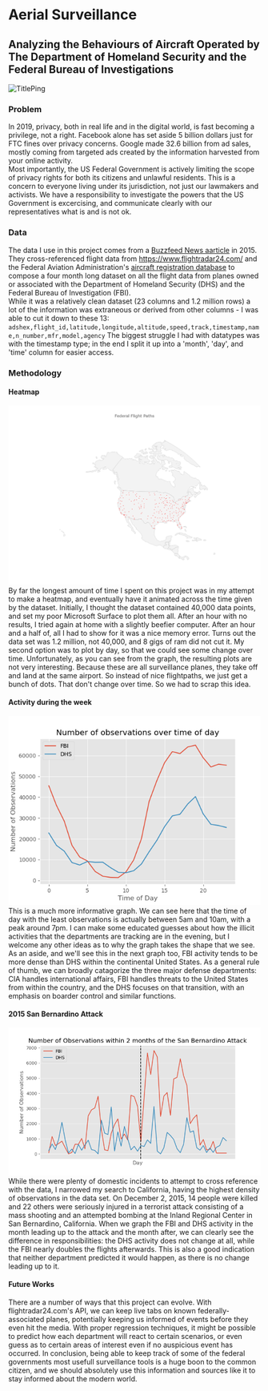 # Aerial Surveillance
## Analyzing the Behaviours of Aircraft Operated by The Department of Homeland Security and the Federal Bureau of Investigations
![TitlePing](data/imgs/aerialTitle.png)
### Problem
In 2019, privacy, both in real life and in the digital world, is fast becoming a privilege, not a right. Facebook alone has set aside 5 billion dollars just for FTC fines over privacy concerns. Google made 32.6 billion from ad sales, mostly coming from targeted ads created by the information harvested from your online activity.  
Most importantly, the US Federal Government is actively limiting the scope of privacy rights for both its citizens and unlawful residents. This is a concern to everyone living under its jurisdiction, not just our lawmakers and activists. We have a responsibility to investigate the powers that the US Government is excercising, and communicate clearly with our representatives what is and is not ok. 
### Data
The data I use in this project comes from a [Buzzfeed News aarticle](https://github.com/BuzzFeedNews/2016-04-federal-surveillance-planes) in 2015. They cross-referenced flight data from https://www.flightradar24.com/ and the Federal Aviation Administration's [aircraft registration database](https://www.faa.gov/licenses_certificates/aircraft_certification/aircraft_registry/releasable_aircraft_download/) to compose a four month long dataset on all the flight data from planes owned or associated with the Department of Homeland Security (DHS) and the Federal Bureau of Investigation (FBI).  
While it was a relatively clean dataset (23 columns and 1.2 million rows) a lot of the information was extraneous or derived from other columns - I was able to cut it down to these 13: 
`adshex,flight_id,latitude,longitude,altitude,speed,track,timestamp,name,n_number,mfr,model,agency` 
The biggest struggle I had with datatypes was with the timestamp type; in the end I split it up into a 'month', 'day', and 'time' column for easier access. 
### Methodology
#### Heatmap
![Heatmap](data/imgs/2015-10-11.png)
By far the longest amount of time I spent on this project was in my attempt to make a heatmap, and eventually have it animated across the time given by the dataset. Initially, I thought the dataset contained 40,000 data points, and set my poor Microsoft Surface to plot them all. After an hour with no results, I tried again at home with a slightly beefier computer. After an hour and a half of, all I had to show for it was a nice memory error. Turns out the data set was 1.2 million, not 40,000, and 8 gigs of ram did not cut it. My second option was to plot by day, so that we could see some change over time. Unfortunately, as you can see from the graph, the resulting plots are not very interesting. Because these are all surveillance planes, they take off and land at the same airport. So instead of nice flightpaths, we just get a bunch of dots. That don't change over time. So we had to scrap this idea.
#### Activity during the week
![Weekly](data/imgs/HourlyStats.png)
This is a much more informative graph. We can see here that the time of day with the least observations is actually between 5am and 10am, with a peak around 7pm. I can make some educated guesses about how the illicit activities that the departments are tracking are in the evening, but I welcome any other ideas as to why the graph takes the shape that we see. As an aside, and we'll see this in the next graph too, FBI activity tends to be more dense than DHS within the continental United States. As a general rule of thumb, we can broadly catagorize the three major defense departments: CIA handles international affairs, FBI handles threats to the United States from within the country, and the DHS focuses on that transition, with an emphasis on boarder control and similar functions. 
#### 2015 San Bernardino Attack
![San Bernardino](data/imgs/SanBernardino.png)
While there were plenty of domestic incidents to attempt to cross reference with the data, I narrowed my search to California, having the highest density of observations in the data set. On December 2, 2015, 14 people were killed and 22 others were seriously injured in a terrorist attack consisting of a mass shooting and an attempted bombing at the Inland Regional Center in San Bernardino, California. When we graph the FBI and DHS activity in the month leading up to the attack and the month after, we can clearly see the difference in responsibilities: the DHS activity does not change at all, while the FBI nearly doubles the flights afterwards. This is also a good indication that neither department predicted it would happen, as there is no change leading up to it.
#### Future Works
There are a number of ways that this project can evolve. With flightradar24.com's API, we can keep live tabs on known federally-associated planes, potentially keeping us informed of events before they even hit the media. With proper regression techniques, it might be possible to predict how each department will react to certain scenarios, or even guess as to certain areas of interest even if no auspicious event has occurred. 
In conclusion, being able to keep track of some of the federal governments most usefull surveillance tools is a huge boon to the common citizen, and we should absolutely use this information and sources like it to stay informed about the modern world.
